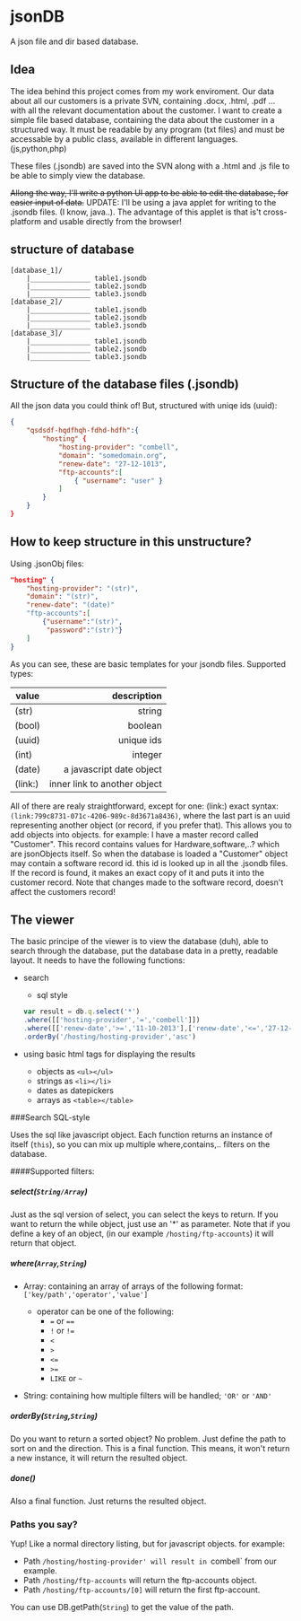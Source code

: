 jsonDB
======

A json file and dir based database.

Idea
----
The idea behind this project comes from my work enviroment. Our data about all our customers is a private SVN,
containing .docx, .html, .pdf ... with all the relevant documentation about the customer. I want to create a
simple file based database, containing the data about the customer in a structured way. It must be readable by
any program (txt files) and must be accessable by a public class, available in different languages. (js,python,php)

These files (.jsondb) are saved into the SVN along with a .html and .js file to be able to simply view the database.

~~Allong the way, I'll write a python UI app to be able to edit the database, for easier input of data.~~
UPDATE: I'll be using a java applet for writing to the .jsondb files. (I know, java..). The advantage of this applet
is that is't cross-platform and usable directly from the browser!

structure of database
----------------------------
```
[database_1]/
    |_______________ table1.jsondb
    |_______________ table2.jsondb
    |_______________ table3.jsondb
[database_2]/
    |_______________ table1.jsondb
    |_______________ table2.jsondb
    |_______________ table3.jsondb
[database_3]/
    |_______________ table1.jsondb
    |_______________ table2.jsondb
    |_______________ table3.jsondb
```
Structure of the database files (.jsondb)
------------------------------------------
All the json data you could think of! But, structured with uniqe ids (uuid):
```json
{
    "qsdsdf-hqdfhqh-fdhd-hdfh":{
        "hosting" {
            "hosting-provider": "combell",
            "domain": "somedomain.org",
            "renew-date": "27-12-1013",
            "ftp-accounts":[
                { "username": "user" }
            ]
        }
    }
}
```

How to keep structure in this unstructure?
------------------------------------------
Using .jsonObj files:
```json
"hosting" {
    "hosting-provider": "(str)",
    "domain": "(str)",
    "renew-date": "(date)"
    "ftp-accounts":[
        {"username":"(str)",
         "password":"(str)"}
    ]
}


```
As you can see, these are basic templates for your jsondb files. Supported types:


| value    | description                  |
| -------- |----------------------------: |
| (str)    | string                       |
| (bool)   | boolean                      |
| (uuid)   | unique ids                   |
| (int)    | integer                      |
| (date)   | a javascript date object     |
| (link:)  | inner link to another object |

All of there are realy straightforward, except for one: (link:)
exact syntax: `(link:799c8731-071c-4206-989c-8d3671a8436)`, where the last part is an uuid
representing another object (or record, if you prefer that). This allows you to add objects
into objects. for example: I have a master record called "Customer". This record contains
values for Hardware,software,..? which are jsonObjects itself. So when the database is loaded
a "Customer" object may contain a software record id. this id is looked up in all the .jsondb
files. If the record is found, it makes an exact copy of it and puts it into the customer
record. Note that changes made to the software record, doesn't affect the customers record!

The viewer
----------
The basic principe of the viewer is to view the database (duh), able to search through the database, put the database
data in a pretty, readable layout.
It needs to have the following functions:

* search
    * sql style

    ```javascript
    var result = db.q.select('*')
    .where([['hosting-provider','=','combell']])
    .where([['renew-date','>=','11-10-2013'],['renew-date','<=','27-12-2013']],'AND')
    .orderBy('/hosting/hosting-provider','asc')
    ```
* using basic html tags for displaying the results
    * objects as `<ul></ul>`
    * strings as `<li></li>`
    * dates as datepickers
    * arrays as `<table></table>`

###Search SQL-style

Uses the sql like javascript object. Each function returns an instance of itself (`this`),
so you can mix up multiple where,contains,.. filters on the database.

####Supported filters:
##### select(`String/Array`)
Just as the sql version of select, you can select the keys to return. If you want to return
the while object, just use an '*' as parameter. Note that if you define a key of an object,
(in our example `/hosting/ftp-accounts`) it will return that object.
##### where(`Array`,`String`)
* Array: containing an array of arrays of the following format: `['key/path','operator','value']`
    * operator can be one of the following:
        * `=` or `==`
        * `!` or `!=`
        * `<`
        * `>`
        * `<=`
        * `>=`
        * `LIKE` or `~`

* String: containing how multiple filters will be handled; `'OR'` or `'AND'`

##### orderBy(`String`,`String`)
Do you want to return a sorted object? No problem. Just define the path to sort on and the
direction. This is a final function. This means, it won't return a new instance, it will
return the resulted object.

##### done()
Also a final function. Just returns the resulted object.

### Paths you say?

Yup! Like a normal directory listing, but for javascript objects. for example:

* Path `/hosting/hosting-provider' will result in `combell` from our example.
* Path `/hosting/ftp-accounts` will return the ftp-accounts object.
* Path `/hosting/ftp-accounts/[0]` will return the first ftp-account.

You can use DB.getPath(`String`) to get the value of the path.